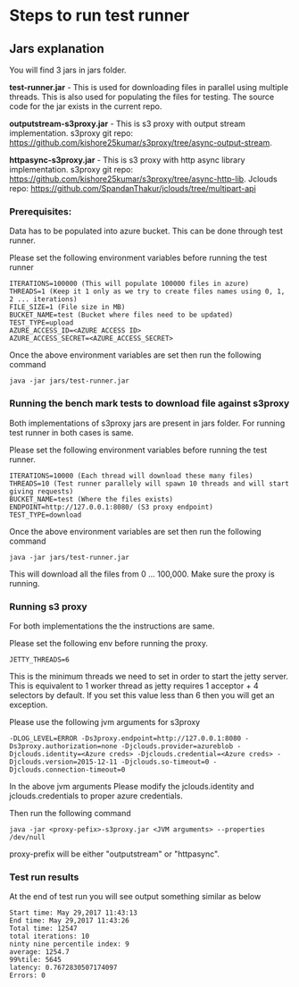 # Steps to run test runner

## Jars explanation
You will find 3 jars in jars folder.

**test-runner.jar** - This is used for downloading files in parallel using multiple threads. This is also used for populating the files for testing. The source code for the jar exists in the current repo.

**outputstream-s3proxy.jar** - This is s3 proxy with output stream implementation. s3proxy git repo: https://github.com/kishore25kumar/s3proxy/tree/async-output-stream.


**httpasync-s3proxy.jar** - This is s3 proxy with http async library implementation. s3proxy git repo: https://github.com/kishore25kumar/s3proxy/tree/async-http-lib. Jclouds repo: https://github.com/SpandanThakur/jclouds/tree/multipart-api 

### Prerequisites:
Data has to be populated into azure bucket. This can be done through test runner.

Please set the following environment variables before running the test runner

```
ITERATIONS=100000 (This will populate 100000 files in azure)
THREADS=1 (Keep it 1 only as we try to create files names using 0, 1, 2 ... iterations)
FILE_SIZE=1 (File size in MB)
BUCKET_NAME=test (Bucket where files need to be updated)
TEST_TYPE=upload
AZURE_ACCESS_ID=<AZURE ACCESS ID>
AZURE_ACCESS_SECRET=<AZURE_ACCESS_SECRET>
```
Once the above environment variables are set then run the following command
```
java -jar jars/test-runner.jar
```

### Running the bench mark tests to download file against s3proxy

Both implementations of s3proxy jars are present in jars folder. For running test runner in both cases is same.

Please set the following environment variables before running the test runner.
```
ITERATIONS=10000 (Each thread will download these many files)
THREADS=10 (Test runner parallely will spawn 10 threads and will start giving requests)
BUCKET_NAME=test (Where the files exists)
ENDPOINT=http://127.0.0.1:8080/ (S3 proxy endpoint)
TEST_TYPE=download
```

Once the above environment variables are set then run the following command
```
java -jar jars/test-runner.jar
```
This will download all the files from 0 ... 100,000. Make sure the proxy is running.

### Running s3 proxy
For both implementations the the instructions are same.

Please set the following env before running the proxy.
```
JETTY_THREADS=6
```
This is the minimum threads we need to set in order to start the jetty server. This is equivalent to 1 worker thread as jetty requires 1 acceptor + 4 selectors by default. If you set this value less than 6 then you will get an exception.

Please use the following jvm arguments for s3proxy
```
-DLOG_LEVEL=ERROR -Ds3proxy.endpoint=http://127.0.0.1:8080 -Ds3proxy.authorization=none -Djclouds.provider=azureblob -Djclouds.identity=<Azure creds> -Djclouds.credential=<Azure creds> -Djclouds.version=2015-12-11 -Djclouds.so-timeout=0 -Djclouds.connection-timeout=0
```

In the above jvm arguments Please modify the jclouds.identity and jclouds.credentials to proper azure credentials.

Then run the following command
```
java -jar <proxy-pefix>-s3proxy.jar <JVM arguments> --properties /dev/null
```
proxy-prefix will be either "outputstream" or "httpasync".

### Test run results
At the end of test run you will see output something similar as below

```
Start time: May 29,2017 11:43:13
End time: May 29,2017 11:43:26
Total time: 12547
total iterations: 10
ninty nine percentile index: 9
average: 1254.7
99%tile: 5645
latency: 0.7672830507174097
Errors: 0
```